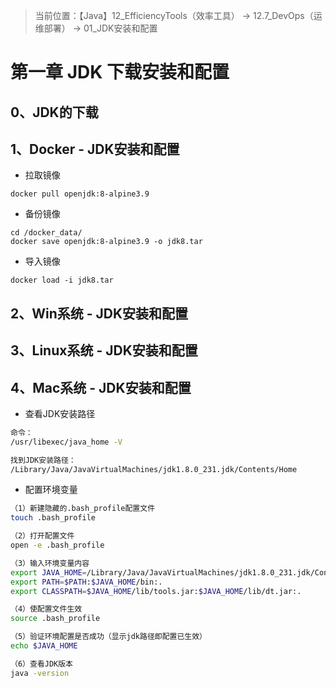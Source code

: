 > 当前位置：【Java】12_EfficiencyTools（效率工具） -> 12.7_DevOps（运维部署） ->  01_JDK安装和配置



# 第一章 JDK 下载安装和配置

## 0、JDK的下载



## 1、Docker - JDK安装和配置

- 拉取镜像

```shell
docker pull openjdk:8-alpine3.9 
```

- 备份镜像

```shell
cd /docker_data/
docker save openjdk:8-alpine3.9 -o jdk8.tar 
```

- 导入镜像

```shell
docker load -i jdk8.tar
```



## 2、Win系统 -  JDK安装和配置





## 3、Linux系统 -  JDK安装和配置





## 4、Mac系统 -  JDK安装和配置

- 查看JDK安装路径

```sh
命令：
/usr/libexec/java_home -V

找到JDK安装路径：
/Library/Java/JavaVirtualMachines/jdk1.8.0_231.jdk/Contents/Home
```

- 配置环境变量

```sh
（1）新建隐藏的.bash_profile配置文件
touch .bash_profile

（2）打开配置文件
open -e .bash_profile

（3）输入环境变量内容
export JAVA_HOME=/Library/Java/JavaVirtualMachines/jdk1.8.0_231.jdk/Contents/Home
export PATH=$PATH:$JAVA_HOME/bin:.
export CLASSPATH=$JAVA_HOME/lib/tools.jar:$JAVA_HOME/lib/dt.jar:.

（4）使配置文件生效
source .bash_profile

（5）验证环境配置是否成功（显示jdk路径即配置已生效）
echo $JAVA_HOME

（6）查看JDK版本
java -version
```

